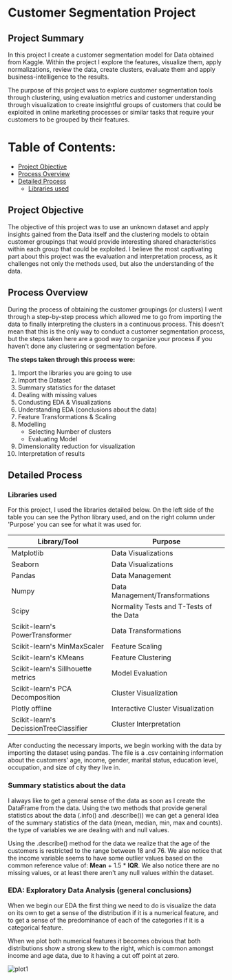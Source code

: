 # Customer Segmentation Project

## Project Summary

In this project I create a customer segmentation model for Data obtained from Kaggle. Within the project I explore the features, visualize them, apply normalizations, review the data, create clusters, evaluate them and apply business-intelligence to the results.

The purpose of this project was to explore customer segmentation tools through clustering, using evaluation metrics and customer understanding through visualization to create insightful groups of customers that could be exploited in online marketing processes or similar tasks that require your customers to be grouped by their features.

# Table of Contents:

- [Project Objective](https://github.com/micheldc55/customer_segmentation_project/new/main?readme=1#project-objective)
- [Process Overview](https://github.com/micheldc55/customer_segmentation_project/new/main?readme=1#process-overview)
- [Detailed Process](https://github.com/micheldc55/customer_segmentation_project/new/main?readme=1#detailed-process)
  - [Libraries used](https://github.com/micheldc55/customer_segmentation_project/new/main?readme=1#libraries-used)

## Project Objective

The objective of this project was to use an unknown dataset and apply insights gained from the Data itself and the clustering models to obtain customer groupings that would provide interesting shared characteristics within each group that could be exploited. I believe the most captivating part about this project was the evaluation and interpretation process, as it challenges not only the methods used, but also the understanding of the data.

## Process Overview

During the process of obtaining the customer groupings (or clusters) I went through a step-by-step process which allowed me to go from importing the data to finally interpreting the clusters in a continuous process. This doesn't mean that this is the only way to conduct a customer segmentation process, but the steps taken here are a good way to organize your process if you haven't done any clustering or segmentation before. 

**The steps taken through this process were:**

1) Import the libraries you are going to use
2) Import the Dataset
3) Summary statistics for the dataset
4) Dealing with missing values
5) Condusting EDA & Visualizations
6) Understanding EDA (conclusions about the data)
7) Feature Transformations & Scaling
8) Modelling
    + Selecting Number of clusters
    + Evaluating Model
9) Dimensionality reduction for visualization
10) Interpretation of results

## Detailed Process 

### Libraries used

For this project, I used the libraries detailed below. On the left side of the table you can see the Python library used, and on the right column under 'Purpose' you can see for what it was used for.

| Library/Tool | Purpose |
| ------------- | ------------- |
| Matplotlib | Data Visualizations |
| Seaborn | Data Visualizations |
| Pandas | Data Management |
| Numpy | Data Management/Transformations |
| Scipy | Normality Tests and T-Tests of the Data |
| Scikit-learn's PowerTransformer | Data Transformations |
| Scikit-learn's MinMaxScaler | Feature Scaling |
| Scikit-learn's KMeans | Feature Clustering |
| Scikit-learn's Sillhouette metrics | Model Evaluation |
| Scikit-learn's PCA Decomposition | Cluster Visualization |
| Plotly offline | Interactive Cluster Visualization |
| Scikit-learn's DecissionTreeClassifier | Cluster Interpretation |

After conducting the necessary imports, we begin working with the data by importing the dataset using pandas. The file is a .csv containing information about the customers' age, income, gender, marital status, education level, occupation, and size of city they live in.

### Summary statistics about the data

I always like to get a general sense of the data as soon as I create the DataFrame from the data. Using the two methods that provide general statistics about the data (.info() and .describe()) we can get a general idea of the summary statistics of the data (mean, median, min, max and counts). the type of variables we are dealing with and null values.

Using the .describe() method for the data we realize that the age of the customers is restricted to the range between 18 and 76. We also notice that the income variable seems to have some outlier values based on the common reference value of: **Mean** + 1.5 * **IQR**. We also notice there are no missing values, or at least there aren't any null values within the dataset.

### EDA: Exploratory Data Analysis (general conclusions)

When we begin our EDA the first thing we need to do is visualize the data on its own to get a sense of the distribution if it is a numerical feature, and to get a sense of the predominance of each of the categories if it is a categorical feature.

When we plot both numerical features it becomes obvious that both distributions show a strong skew to the right, which is common amongst income and age data, due to it having a cut off point at zero.

![plot1](./directory_1/directory_2/.../directory_n/plot.png)
